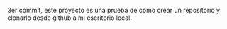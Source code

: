 3er commit, este proyecto es una prueba de como crear un repositorio y clonarlo desde github a mi escritorio local.